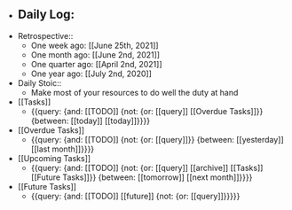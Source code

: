 - Daily Log:
    - 
- Retrospective::
    - One week ago: [[June 25th, 2021]]
    - One month ago: [[June 2nd, 2021]]
    - One quarter ago: [[April 2nd, 2021]]
    - One year ago: [[July 2nd, 2020]]
- Daily Stoic::
    - Make most of your resources to do well the duty at hand
- [[Tasks]]
    - {{query: {and: [[TODO]] {not: {or: [[query]] [[Overdue Tasks]]}} {between: [[today]] [[today]]}}}}
- [[Overdue Tasks]]
    - {{query: {and: [[TODO]] {not: {or: [[query]]}} {between: [[yesterday]] [[last month]]}}}}
- [[Upcoming Tasks]]
    - {{query: {and: [[TODO]] {not: {or: [[query]] [[archive]] [[Tasks]] [[Future Tasks]]}} {between: [[tomorrow]] [[next month]]}}}}
- [[Future Tasks]]
    - {{query: {and: [[TODO]] [[future]] {not: {or: [[query]]}}}}}
